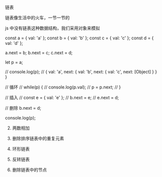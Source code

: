 链表

链表像生活中的火车，一节一节的

js 中没有链表这种数据结构，我们采用对象来模拟

const a = { val: 'a' };
const b = { val: 'b' };
const c = { val: 'c' };
const d = { val: 'd' };

a.next = b;
b.next = c;
c.next = d;

let p = a;

// console.log(p); // { val: 'a', next: { val: 'b', next: { val: 'c', next: [Object] } } }

// 循环
// while(p) {
//     console.log(p.val);
//     p = p.next;
// }

// 插入
// const e = { val: 'e' };
// b.next = e;
// e.next = d;

// 删除
b.next = d;

console.log(p);

2. 两数相加

83. 删除排序链表中的重复元素

141. 环形链表

206. 反转链表

237. 删除链表中的节点

